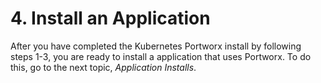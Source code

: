 # 4. Install an Application

After you have completed the Kubernetes Portworx install by following steps 1-3, you are ready to install a application that uses Portworx. To do this, go to the next topic, _Application Installs_.

